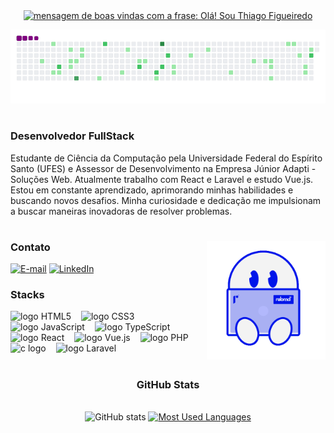 <div align="center">
  <a href="https://git.io/typing-svg">
    <img src="https://readme-typing-svg.herokuapp.com?font=Fira+Code&weight=500&size=22&pause=1000&color=0015EA&width=435&lines=Olá!+Sou+Thiago+Figueiredo" alt="mensagem de boas vindas com a frase: Olá! Sou Thiago Figueiredo">
  </a>
</div>

![snake gif](https://github.com/thiagoesAdapti/thiagoesAdapti/blob/output/github-contribution-grid-snake.gif)

#

<h3 align="left">Desenvolvedor FullStack</h3>

<p align="left">Estudante de Ciência da Computação pela Universidade Federal do Espírito Santo (UFES) e Assessor de Desenvolvimento na Empresa Júnior Adapti - Soluções Web. Atualmente trabalho com React e Laravel e estudo Vue.js.
Estou em constante aprendizado, aprimorando minhas habilidades e buscando novos desafios. Minha curiosidade e dedicação me impulsionam a buscar maneiras inovadoras de resolver problemas.
  
#

<img align="right" alt="Gif de um bonequinho com um notebook representando um desenvolvedor" height="190px" src="./assets/rebrnd-coding.gif">

<h3 align="left">Contato</h3>

[![E-mail](https://img.shields.io/badge/-Gmail-000?style=for-the-badge&logo=gmail&logoColor=0015EA&color:FFF)](mailto:tfigueiredo514@gmail.com)
[![LinkedIn](https://img.shields.io/badge/-LinkedIn-000?style=for-the-badge&logo=linkedin&logoColor=0015EA&color:FFF)](https://www.linkedin.com/in/thiago-figueiredo-189280273/)

<h3 align="left">Stacks</h3>

<div align="left">
  <img src="https://cdn.jsdelivr.net/gh/devicons/devicon/icons/html5/html5-original.svg" height="25" alt="logo HTML5"  />
  <img width="8" />
  <img src="https://cdn.jsdelivr.net/gh/devicons/devicon/icons/css3/css3-original.svg" height="25" alt="logo CSS3"  />
  <img width="8" />
  <img src="https://cdn.jsdelivr.net/gh/devicons/devicon/icons/javascript/javascript-original.svg" height="25" alt="logo JavaScript"  />
  <img width="8" />
  <img src="https://cdn.jsdelivr.net/gh/devicons/devicon/icons/typescript/typescript-original.svg" height="25" alt="logo TypeScript"  />
  <img width="8" />
  <img src="https://cdn.jsdelivr.net/gh/devicons/devicon/icons/react/react-original.svg" height="25" alt="logo React"  />
  <img width="8" />
  <img src="https://cdn.jsdelivr.net/gh/devicons/devicon/icons/vuejs/vuejs-original.svg" height="25" alt="logo Vue.js"  />
  <img width="8" />
  <img src="https://cdn.jsdelivr.net/gh/devicons/devicon/icons/php/php-original.svg" height="25" alt="logo PHP"  />
  <img width="8" />
  <img src="https://cdn.jsdelivr.net/gh/devicons/devicon/icons/c/c-original.svg" height="25" alt="c logo"  />
  <img width="8" />
  <img src="https://cdn.jsdelivr.net/gh/devicons/devicon/icons/laravel/laravel-original.svg" height="25" alt="logo Laravel"  />
</div>

#

<div style="text-align: center;" align="center">
  <h3>GitHub Stats</h3>
  <br>
  <img src="https://github-readme-stats-git-masterrstaa-rickstaa.vercel.app/api?username=thiagoesAdapti&hide_title=true&show_icons=true&include_all_commits=false&count_private=true&line_height=25&hide=issues&bg_color=000&title_color=0015EA&text_color=FFF&border_radius=3&border_color=36123c&icon_color=0015EA&theme=jolly" alt="GitHub stats">

  <a href="https://github.com/thiagoesAdapti/github-readme-stats">
    <img src="https://github-readme-stats-git-masterrstaa-rickstaa.vercel.app/api/top-langs/?username=thiagoesAdapti&line_height=10&card_width=290&layout=compact&hide_title=false&count_private=true&langs_count=4&show_icons=true&title_color=0015EA&hide=html,css&bg_color=000&text_color=8B8B8B&border_radius=3&border_color=561760&count_private=true" alt="Most Used Languages">
  </a>
</div>